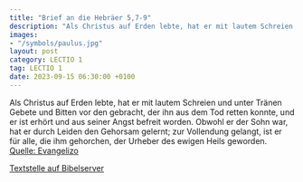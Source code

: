 ```yaml
---
title: "Brief an die Hebräer 5,7-9"
description: "Als Christus auf Erden lebte, hat er mit lautem Schreien und unter Tränen Gebete und Bitten vor den gebracht, der ihn aus dem Tod retten konnte, und er ist erhört und aus seiner Angst befreit worden. Obwohl er der Sohn war, hat er durch Leiden den Gehorsam gelernt; zur Vollendung...."
images:
- "/symbols/paulus.jpg"
layout: post
category: LECTIO 1
tag: LECTIO 1
date: 2023-09-15 06:30:00 +0100
---
```

Als Christus auf Erden lebte, hat er mit lautem Schreien und unter Tränen Gebete und Bitten vor den gebracht, der ihn aus dem Tod retten konnte, und er ist erhört und aus seiner Angst befreit worden.
Obwohl er der Sohn war, hat er durch Leiden den Gehorsam gelernt;
zur Vollendung gelangt, ist er für alle, die ihm gehorchen, der Urheber des ewigen Heils geworden.<!--more--><br>
[Quelle: Evangelizo](https://evangeliumtagfuertag.org/DE/gospel)

[Textstelle auf Bibelserver](https://www.bibleserver.com/EU/Hebräer5,7-9)
